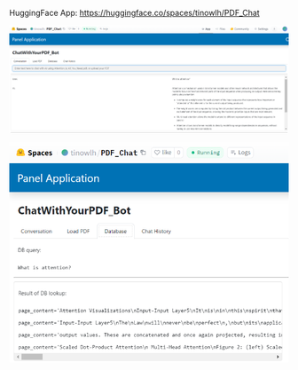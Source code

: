 HuggingFace App: https://huggingface.co/spaces/tinowlh/PDF_Chat


![Screenshot1](https://github.com/tinowlh/PDF_Chat/blob/master/docs/Screenshot_PDFChatBot1.png?raw=true)






![Screenshot2](https://github.com/tinowlh/PDF_Chat/blob/master/docs/Screenshot_PDFChatBot2.png?raw=true)

